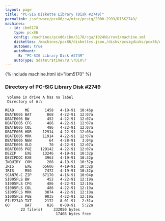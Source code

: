 ```yaml
---
layout: page
title: "PC-SIG Diskette Library (Disk #2749)"
permalink: /software/pcx86/sw/misc/pcsig/2000-2999/DISK2749/
machines:
  - id: ibm5170
    type: pcx86
    config: /machines/pcx86/ibm/5170/cga/1024kb/rev3/machine.xml
    diskettes: /machines/pcx86/diskettes.json,/disks/pcsigdisks/pcx86/diskettes.json
    autoGen: true
    autoMount:
      B: "PC-SIG Library Disk #2749"
    autoType: $date\r$time\rB:\rDIR\r
---
```


{% include machine.html id="ibm5170" %}

### Directory of PC-SIG Library Disk #2749

     Volume in drive A has no label
     Directory of A:\

    READ     ME       1458   4-19-91  10:46p
    DBATE005 BAT       868   4-22-91  12:07a
    DBATE005 BW        452   4-22-91  12:07a
    DBATE005 CFG       486   4-22-91  12:07a
    DBATE005 COL       486   4-22-91  12:07a
    DBATE005 HDR     12914   4-22-91  12:08a
    DBATE005 MRK     11914   4-22-91  12:07a
    DBATE005 NEW        64   4-28-91   3:04p
    DBATE005 OLD        70   4-22-91  12:07a
    DBATE005 PGE    129142   4-22-91  12:07a
    DEZIP    EXE     13246   4-19-91  10:32p
    DEZIPDOC EXE      3963   4-19-91  10:32p
    INQUIRY  COM       208   4-19-91  10:32p
    IRIS     EXE     65606   4-19-91  10:32p
    IRIS     MSG      7472   4-19-91  10:32p
    SCAN76-C ZIP     67170   4-16-91  10:04p
    SI005FLS BW        452   4-22-91  12:19a
    SI005FLS CFG       486   4-22-91  12:19a
    SI005FLS COL       486   4-22-91  12:19a
    SI005FLS MRK      3074   4-22-91  12:19a
    SI005FLS PGE      9035   4-22-91  12:19a
    FILE2749 TXT      2172   8-01-91   2:31a
    GO       BAT       826   8-08-91   5:22a
           23 file(s)     332050 bytes
                           17408 bytes free
